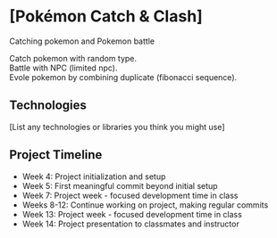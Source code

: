 # [Pokémon Catch & Clash]
Catching pokemon and Pokemon battle

Catch pokemon with random type.  
Battle with NPC (limited npc).  
Evole pokemon by combining duplicate (fibonacci sequence).

## Technologies
[List any technologies or libraries you think you might use]
## Project Timeline
- Week 4: Project initialization and setup
- Week 5: First meaningful commit beyond initial setup
- Week 7: Project week - focused development time in class
- Weeks 8-12: Continue working on project, making regular commits
- Week 13: Project week - focused development time in class
- Week 14: Project presentation to classmates and instructor